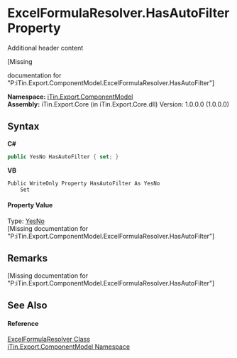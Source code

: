 # ExcelFormulaResolver.HasAutoFilter Property 
Additional header content 

\[Missing <summary> documentation for "P:iTin.Export.ComponentModel.ExcelFormulaResolver.HasAutoFilter"\]

**Namespace:**&nbsp;<a href="55171ca4-890c-0ab2-e812-efe82bc0b686">iTin.Export.ComponentModel</a><br />**Assembly:**&nbsp;iTin.Export.Core (in iTin.Export.Core.dll) Version: 1.0.0.0 (1.0.0.0)

## Syntax

**C#**<br />
``` C#
public YesNo HasAutoFilter { set; }
```

**VB**<br />
``` VB
Public WriteOnly Property HasAutoFilter As YesNo
	Set
```


#### Property Value
Type: <a href="a886c085-761c-2fe7-9c0a-a64617595f6a">YesNo</a><br />\[Missing <value> documentation for "P:iTin.Export.ComponentModel.ExcelFormulaResolver.HasAutoFilter"\]

## Remarks
\[Missing <remarks> documentation for "P:iTin.Export.ComponentModel.ExcelFormulaResolver.HasAutoFilter"\]

## See Also


#### Reference
<a href="5c1e566c-76f3-e359-e7cf-154334b55a72">ExcelFormulaResolver Class</a><br /><a href="55171ca4-890c-0ab2-e812-efe82bc0b686">iTin.Export.ComponentModel Namespace</a><br />